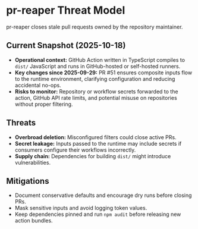 # pr-reaper Threat Model

pr-reaper closes stale pull requests owned by the repository maintainer.

## Current Snapshot (2025-10-18)

- **Operational context:** GitHub Action written in TypeScript compiles to `dist/` JavaScript and runs
  in GitHub-hosted or self-hosted runners.
- **Key changes since 2025-09-29:** PR #51 ensures composite inputs flow to the runtime environment,
  clarifying configuration and reducing accidental no-ops.
- **Risks to monitor:** Repository or workflow secrets forwarded to the action, GitHub API rate limits,
  and potential misuse on repositories without proper filtering.

## Threats

- **Overbroad deletion:** Misconfigured filters could close active PRs.
- **Secret leakage:** Inputs passed to the runtime may include secrets if consumers configure their
  workflows incorrectly.
- **Supply chain:** Dependencies for building `dist/` might introduce vulnerabilities.

## Mitigations

- Document conservative defaults and encourage dry runs before closing PRs.
- Mask sensitive inputs and avoid logging token values.
- Keep dependencies pinned and run `npm audit` before releasing new action bundles.
